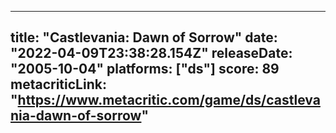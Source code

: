 
---
title: "Castlevania: Dawn of Sorrow"
date: "2022-04-09T23:38:28.154Z"
releaseDate: "2005-10-04"
platforms: ["ds"]
score: 89
metacriticLink: "https://www.metacritic.com/game/ds/castlevania-dawn-of-sorrow"
---
